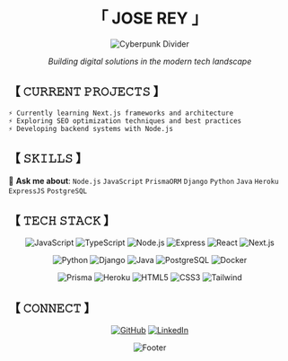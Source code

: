 <div align="center">

# 「 JOSE REY 」

![Cyberpunk Divider](https://capsule-render.vercel.app/api?type=waving&color=gradient&customColorList=0,2,2,5,30&height=120&section=header&text=Backend%20Developer&fontSize=30&fontColor=d6ace6&animation=fadeIn&fontAlignY=30)

_Building digital solutions in the modern tech landscape_

</div>

## 【 𝙲𝚄𝚁𝚁𝙴𝙽𝚃 𝙿𝚁𝙾𝙹𝙴𝙲𝚃𝚂 】

<div align="left">

```
⚡ Currently learning Next.js frameworks and architecture
⚡ Exploring SEO optimization techniques and best practices  
⚡ Developing backend systems with Node.js
```

</div>

## 【 𝚂𝙺𝙸𝙻𝙻𝚂 】

<div align="left">

💬 **Ask me about**: `Node.js` `JavaScript` `PrismaORM` `Django` `Python` `Java` `Heroku` `ExpressJS` `PostgreSQL`

</div>

## 【 𝚃𝙴𝙲𝙷 𝚂𝚃𝙰𝙲𝙺 】

<div align="center">

![JavaScript](https://img.shields.io/badge/-JavaScript-f0db4f?style=for-the-badge&logo=javascript&logoColor=323330)
![TypeScript](https://img.shields.io/badge/-TypeScript-007acc?style=for-the-badge&logo=typescript&logoColor=white)
![Node.js](https://img.shields.io/badge/-Node.JS-3C873A?style=for-the-badge&logo=node.js&logoColor=white)
![Express](https://img.shields.io/badge/-Express-000000?style=for-the-badge&logo=express&logoColor=white)
![React](https://img.shields.io/badge/-React-61DBFB?style=for-the-badge&logo=react&logoColor=black)
![Next.js](https://img.shields.io/badge/-Next.js-000000?style=for-the-badge&logo=next.js&logoColor=white)

![Python](https://img.shields.io/badge/-Python-3776AB?style=for-the-badge&logo=python&logoColor=white)
![Django](https://img.shields.io/badge/-Django-092E20?style=for-the-badge&logo=django&logoColor=white)
![Java](https://img.shields.io/badge/-Java-ED8B00?style=for-the-badge&logo=java&logoColor=white)
![PostgreSQL](https://img.shields.io/badge/-PostgreSQL-336791?style=for-the-badge&logo=postgresql&logoColor=white)
![Docker](https://img.shields.io/badge/-Docker-2496ED?style=for-the-badge&logo=docker&logoColor=white)

![Prisma](https://img.shields.io/badge/-Prisma-2D3748?style=for-the-badge&logo=prisma&logoColor=white)
![Heroku](https://img.shields.io/badge/-Heroku-430098?style=for-the-badge&logo=heroku&logoColor=white)
![HTML5](https://img.shields.io/badge/-HTML5-E34F26?style=for-the-badge&logo=html5&logoColor=white)
![CSS3](https://img.shields.io/badge/-CSS3-1572B6?style=for-the-badge&logo=css3&logoColor=white)
![Tailwind](https://img.shields.io/badge/-Tailwind-38B2AC?style=for-the-badge&logo=tailwind-css&logoColor=white)

</div>

## 【 𝙲𝙾𝙽𝙽𝙴𝙲𝚃 】

<div align="center">
  
[![GitHub](https://img.shields.io/badge/GitHub-100000?style=for-the-badge&logo=github&logoColor=white)](https://github.com/your-username)
[![LinkedIn](https://img.shields.io/badge/LinkedIn-0077B5?style=for-the-badge&logo=linkedin&logoColor=white)](https://www.linkedin.com/in/your-profile)

</div>

<div align="center">

![Footer](https://capsule-render.vercel.app/api?type=waving&color=gradient&customColorList=0,2,2,5,30&height=80&section=footer)

</div>
